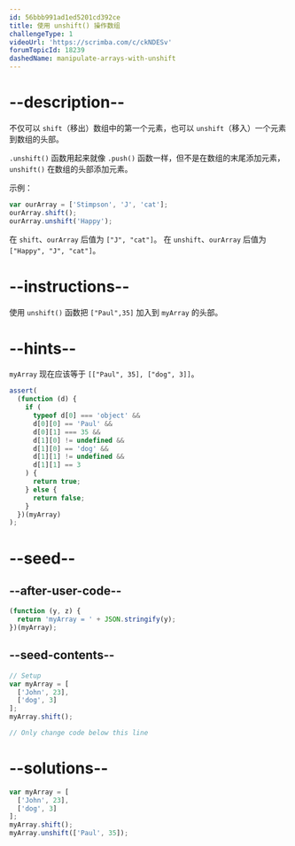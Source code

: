 ```yaml
---
id: 56bbb991ad1ed5201cd392ce
title: 使用 unshift() 操作数组
challengeType: 1
videoUrl: 'https://scrimba.com/c/ckNDESv'
forumTopicId: 18239
dashedName: manipulate-arrays-with-unshift
---
```


# --description--

不仅可以 `shift`（移出）数组中的第一个元素，也可以 `unshift`（移入）一个元素到数组的头部。

`.unshift()` 函数用起来就像 `.push()` 函数一样，但不是在数组的末尾添加元素，`unshift()` 在数组的头部添加元素。

示例：

```js
var ourArray = ['Stimpson', 'J', 'cat'];
ourArray.shift();
ourArray.unshift('Happy');
```

在 `shift`、`ourArray` 后值为 `["J", "cat"]`。 在 `unshift`、`ourArray` 后值为 `["Happy", "J", "cat"]`。

# --instructions--

使用 `unshift()` 函数把 `["Paul",35]` 加入到 `myArray` 的头部。

# --hints--

`myArray` 现在应该等于 `[["Paul", 35], ["dog", 3]]`。

```js
assert(
  (function (d) {
    if (
      typeof d[0] === 'object' &&
      d[0][0] == 'Paul' &&
      d[0][1] === 35 &&
      d[1][0] != undefined &&
      d[1][0] == 'dog' &&
      d[1][1] != undefined &&
      d[1][1] == 3
    ) {
      return true;
    } else {
      return false;
    }
  })(myArray)
);
```

# --seed--

## --after-user-code--

```js
(function (y, z) {
  return 'myArray = ' + JSON.stringify(y);
})(myArray);
```

## --seed-contents--

```js
// Setup
var myArray = [
  ['John', 23],
  ['dog', 3]
];
myArray.shift();

// Only change code below this line
```

# --solutions--

```js
var myArray = [
  ['John', 23],
  ['dog', 3]
];
myArray.shift();
myArray.unshift(['Paul', 35]);
```
